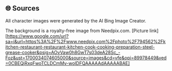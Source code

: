 ## 🌐 Sources

All character images were generated by the AI Bing Image Creator.

The background is a royalty-free image from Needpix.com.
[Picture link][https://www.google.com/url?sa=i&url=https%3A%2F%2Fwww.needpix.com%2Fphoto%2F794562%2Fkitchen-restaurant-restaurant-kitchen-cook-cooking-preparation-steel-grease-cooker&psig=AOvVaw0h8GwT7s03deA28Sc_-Foz&ust=1700034074605000&source=images&cd=vfe&opi=89978449&ved=0CBEQjRxqFwoTCLDCmMv-woIDFQAAAAAdAAAAABAE]